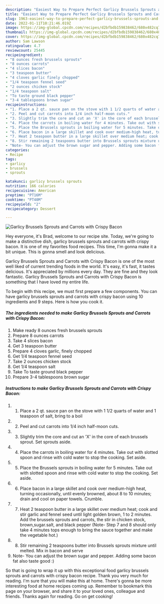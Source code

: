 ```yaml
---
description: "Easiest Way to Prepare Perfect Garlicy Brussels Sprouts and Carrots with Crispy Bacon"
title: "Easiest Way to Prepare Perfect Garlicy Brussels Sprouts and Carrots with Crispy Bacon"
slug: 1963-easiest-way-to-prepare-perfect-garlicy-brussels-sprouts-and-carrots-with-crispy-bacon
date: 2022-01-11T10:21:46.019Z
image: https://img-global.cpcdn.com/recipes/d2bfbdb159838462/680x482cq70/garlicy-brussels-sprouts-and-carrots-with-crispy-bacon-recipe-main-photo.jpg
thumbnail: https://img-global.cpcdn.com/recipes/d2bfbdb159838462/680x482cq70/garlicy-brussels-sprouts-and-carrots-with-crispy-bacon-recipe-main-photo.jpg
cover: https://img-global.cpcdn.com/recipes/d2bfbdb159838462/680x482cq70/garlicy-brussels-sprouts-and-carrots-with-crispy-bacon-recipe-main-photo.jpg
author: Sam Lawson
ratingvalue: 4.7
reviewcount: 25445
recipeingredient:
- "8 ounces fresh brussels sprouts"
- "8 ounces carrots"
- "4 slices bacon"
- "3 teaspoon butter"
- "4 cloves garlic finely chopped"
- "1/4 teaspoon fennel seed"
- "2 ounces chicken stock"
- "1/4 teaspoon salt"
- "To taste ground black pepper"
- "3-4 tablespoons brown sugar"
recipeinstructions:
- "1. Place a 2 qt. sauce pan on the stove with 1 1/2 quarts of water and 1 teaspoon of salt, bring to a boil"
- "2. Peel and cut carrots into 1/4 inch half-moon cuts."
- "3. Slightly trim the core and cut an 'X' in the core of each brussels sprout. Set sprouts aside."
- "4. Place the carrots in boiling water for 4 minutes. Take out with slotted spoon and rinse with cold water to stop the cooking. Set aside."
- "5. Place the Brussels sprouts in boiling water for 5 minutes. Take out with slotted spoon and rinse with cold water to stop the cooking. Set aside."
- "6. Place bacon in a large skillet and cook over medium-high heat, turning occasionally, until evenly browned, about 8 to 10 minutes; drain and cool on paper towels. Crumble."
- "7. Heat 2 teaspoon butter in a large skillet over medium heat; cook and stir garlic and fennel seed until light golden brown, 1 to 2 minutes. Add the brussels sprouts and carrots, the stir in chicken stock, brown,sugar.salt, and black pepper (Note- Step 7 and 8 should only take 4 minutes tops enough to bring the sauce together and make the vegetable hot.)"
- "8. Stir remaining 2 teaspoons butter into Brussels sprouts mixture until melted. Mix in bacon and serve"
- "Note- You can adjust the brown sugar and pepper. Adding some bacon fat also taste good :)"
categories:
- Recipe
tags:
- garlicy
- brussels
- sprouts

katakunci: garlicy brussels sprouts 
nutrition: 166 calories
recipecuisine: American
preptime: "PT16M"
cooktime: "PT40M"
recipeyield: "2"
recipecategory: Dessert

---
```



![Garlicy Brussels Sprouts and Carrots with Crispy Bacon](https://img-global.cpcdn.com/recipes/d2bfbdb159838462/680x482cq70/garlicy-brussels-sprouts-and-carrots-with-crispy-bacon-recipe-main-photo.jpg)

Hey everyone, it's Brad, welcome to our recipe site. Today, we're going to make a distinctive dish, garlicy brussels sprouts and carrots with crispy bacon. It is one of my favorites food recipes. This time, I'm gonna make it a bit unique. This is gonna smell and look delicious.



Garlicy Brussels Sprouts and Carrots with Crispy Bacon is one of the most well liked of current trending foods in the world. It's easy, it's fast, it tastes delicious. It's appreciated by millions every day. They are fine and they look fantastic. Garlicy Brussels Sprouts and Carrots with Crispy Bacon is something that I have loved my entire life.


To begin with this recipe, we must first prepare a few components. You can have garlicy brussels sprouts and carrots with crispy bacon using 10 ingredients and 9 steps. Here is how you cook it.

<!--inarticleads1-->

##### The ingredients needed to make Garlicy Brussels Sprouts and Carrots with Crispy Bacon:

1. Make ready 8 ounces fresh brussels sprouts
1. Prepare 8 ounces carrots
1. Take 4 slices bacon
1. Get 3 teaspoon butter
1. Prepare 4 cloves garlic, finely chopped
1. Get 1/4 teaspoon fennel seed
1. Take 2 ounces chicken stock
1. Get 1/4 teaspoon salt
1. Take To taste ground black pepper
1. Prepare 3-4 tablespoons brown sugar




<!--inarticleads2-->

##### Instructions to make Garlicy Brussels Sprouts and Carrots with Crispy Bacon:

1. 1. Place a 2 qt. sauce pan on the stove with 1 1/2 quarts of water and 1 teaspoon of salt, bring to a boil
1. 2. Peel and cut carrots into 1/4 inch half-moon cuts.
1. 3. Slightly trim the core and cut an 'X' in the core of each brussels sprout. Set sprouts aside.
1. 4. Place the carrots in boiling water for 4 minutes. Take out with slotted spoon and rinse with cold water to stop the cooking. Set aside.
1. 5. Place the Brussels sprouts in boiling water for 5 minutes. Take out with slotted spoon and rinse with cold water to stop the cooking. Set aside.
1. 6. Place bacon in a large skillet and cook over medium-high heat, turning occasionally, until evenly browned, about 8 to 10 minutes; drain and cool on paper towels. Crumble.
1. 7. Heat 2 teaspoon butter in a large skillet over medium heat; cook and stir garlic and fennel seed until light golden brown, 1 to 2 minutes. Add the brussels sprouts and carrots, the stir in chicken stock, brown,sugar.salt, and black pepper (Note- Step 7 and 8 should only take 4 minutes tops enough to bring the sauce together and make the vegetable hot.)
1. 8. Stir remaining 2 teaspoons butter into Brussels sprouts mixture until melted. Mix in bacon and serve
1. Note- You can adjust the brown sugar and pepper. Adding some bacon fat also taste good :)




So that is going to wrap it up with this exceptional food garlicy brussels sprouts and carrots with crispy bacon recipe. Thank you very much for reading. I'm sure that you will make this at home. There's gonna be more interesting food at home recipes coming up. Remember to bookmark this page on your browser, and share it to your loved ones, colleague and friends. Thanks again for reading. Go on get cooking!

